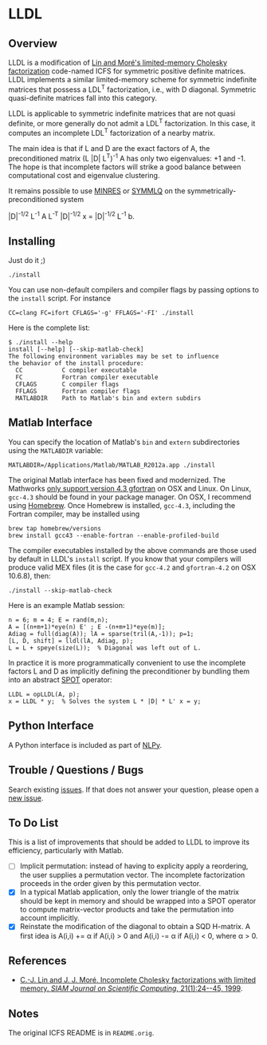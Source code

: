 # LLDL

## Overview

LLDL is a modification of [Lin and Moré's limited-memory Cholesky factorization](http://dx.doi.org/10.1137/S1064827597327334) code-named ICFS for symmetric positive definite matrices. LLDL implements a similar limited-memory scheme for symmetric indefinite matrices that possess a LDL<sup>T</sup> factorization, i.e., with D diagonal. Symmetric quasi-definite matrices fall into this category.

LLDL is applicable to symmetric indefinite matrices that are not
quasi definite, or more generally do not admit a LDL<sup>T</sup>
factorization. In this case, it computes an incomplete LDL<sup>T</sup>
factorization of a nearby matrix.

The main idea is that if L and D are the exact factors of A, the preconditioned matrix (L |D| L<sup>T</sup>)<sup>-1</sup> A has only two eigenvalues: +1 and -1. The hope is that incomplete factors will strike a good balance between computational cost and eigenvalue clustering.

It remains possible to use [MINRES](http://www.stanford.edu/group/SOL/software/minres.html) or [SYMMLQ](http://www.stanford.edu/group/SOL/software/symmlq.html) on the symmetrically-preconditioned system

|D|<sup>-1/2</sup> L<sup>-1</sup> A  L<sup>-T</sup> |D|<sup>-1/2</sup> x = |D|<sup>-1/2</sup> L<sup>-1</sup> b.

## Installing

Just do it ;)

    ./install

You can use non-default compilers and compiler flags by passing options to the `install` script. For instance

    CC=clang FC=ifort CFLAGS='-g' FFLAGS='-FI' ./install

Here is the complete list:

    $ ./install --help
    install [--help] [--skip-matlab-check]
    The following environment variables may be set to influence
    the behavior of the install procedure:
      CC           C compiler executable
      FC           Fortran compiler executable
      CFLAGS       C compiler flags
      FFLAGS       Fortran compiler flags
      MATLABDIR    Path to Matlab's bin and extern subdirs

## Matlab Interface

You can specify the location of Matlab's `bin` and `extern` subdirectories using the `MATLABDIR` variable:

    MATLABDIR=/Applications/Matlab/MATLAB_R2012a.app ./install

The original Matlab interface has been fixed and modernized. The Mathworks [only support version 4.3 gfortran](http://www.mathworks.com/support/compilers/R2013a/index.html?sec=maci64) on OSX and Linux. On Linux, `gcc-4.3` should be found in your package manager. On OSX, I recommend using [Homebrew](http://mxcl.github.io/homebrew). Once Homebrew is installed, `gcc-4.3`, including the Fortran compiler, may be installed using

    brew tap homebrew/versions
    brew install gcc43 --enable-fortran --enable-profiled-build

The compiler executables installed by the above commands are those used by default in LLDL's `install` script. If you know that your compilers will produce valid MEX files (it is the case for `gcc-4.2` and `gfortran-4.2` on OSX 10.6.8), then:

    ./install --skip-matlab-check

Here is an example Matlab session:

    n = 6; m = 4; E = rand(m,n);
    A = [(n+m+1)*eye(n) E' ; E -(n+m+1)*eye(m)];
    Adiag = full(diag(A)); lA = sparse(tril(A,-1)); p=1;
    [L, D, shift] = lldl(lA, Adiag, p);
    L = L + speye(size(L));  % Diagonal was left out of L.

In practice it is more programmatically convenient to use the incomplete factors L and D as implicitly defining the preconditioner by bundling them into an abstract [SPOT](https://github.com/mpf/spot) operator:

    LLDL = opLLDL(A, p);
    x = LLDL * y;  % Solves the system L * |D| * L' x = y;

## Python Interface

A Python interface is included as part of [NLPy](https://github.com/dpo/nlpy).

## Trouble / Questions / Bugs

Search existing [issues](https://github.com/optimizers/lldl/issues). If that does not answer your question, please open a [new issue](https://github.com/optimizers/lldl/issues/new).

## To Do List

This is a list of improvements that should be added to LLDL to improve its efficiency, particularly with Matlab.

- [ ] Implicit permutation: instead of having to explicity apply a reordering, the user supplies a permutation vector. The incomplete factorization proceeds in the order given by this permutation vector.
- [x] In a typical Matlab application, only the lower triangle of the matrix should be kept in memory and should be wrapped into a SPOT operator to compute matrix-vector products and take the permutation into account implicitly.
- [x] Reinstate the modification of the diagonal to obtain a SQD H-matrix. A first idea is A(i,i) += α if A(i,i) > 0 and A(i,i) -= α if A(i,i) < 0, where α > 0.

## References

* [C.-J. Lin and J. J. Moré. Incomplete Cholesky factorizations with limited memory. *SIAM Journal on Scientific Computing*, 21(1):24--45, 1999](http://dx.doi.org/10.1137/S1064827597327334).

## Notes

The original ICFS README is in `README.orig`.
